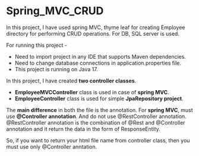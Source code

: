 # Spring_MVC_CRUD
In this project, I have used spring MVC, thyme leaf for creating Employee directory for performing CRUD operations. For DB, SQL server is used.

For running this project - 
 - Need to import project in any IDE that supports Maven dependencies.
 - Need to change database connections in application.properties file.
 - This project is running on Java 17.  

In this project, I have created **two controller classes**. 
 -  **EmployeeMVCController** class is used in case of **spring MVC**.
 -  **EmployeeController** class is used for simple **JpaRepository project**.

The **main difference** in both the file is the annotation.
For **spring MVC**, must use **@Controller annotation**. And do not use @RestController annotation.
@RestController annotation is the combination of @Rest and @Controller annotation and it return the data in the form of ResponseEntity.

So, if you want to return your html file name from controller class, then you must use only @Controller anntation.
